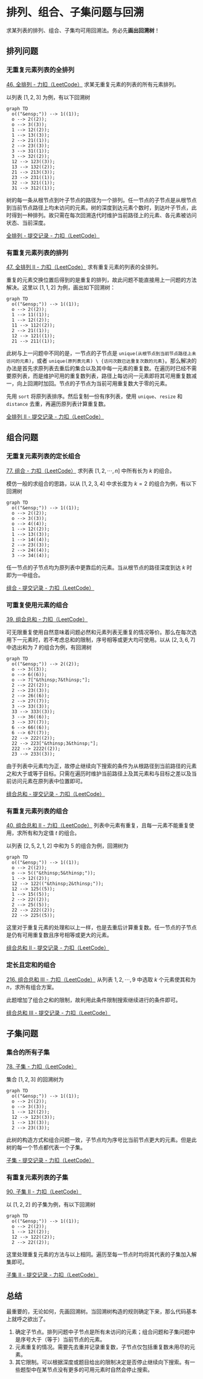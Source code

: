 # 排列、组合、子集问题与回溯

求某列表的排列、组合、子集均可用回溯法。务必先**画出回溯树**！

## 排列问题

### 无重复元素列表的全排列

[46. 全排列 - 力扣（LeetCode）](https://leetcode.cn/problems/permutations/) 求某无重复元素的列表的所有元素排列。

以列表 $[1, 2, 3]$ 为例，有以下回溯树

``` mermaid
graph TD
  o(("&ensp;")) --> 1((1));
  o --> 2((2));
  o --> 3((3));
  1 --> 12((2));
  1 --> 13((3));
  2 --> 21((1));
  2 --> 23((3));
  3 --> 31((1));
  3 --> 32((2));
  12 --> 123((3));
  13 --> 132((2));
  21 --> 213((3));
  23 --> 231((1));
  32 --> 321((1));
  31 --> 312((1));
```

树的每一条从根节点到叶子节点的路径为一个排列。任一节点的子节点是从根节点到当前节点路径上均未访问的元素。树的深度到达元素个数时，到达叶子节点，此时得到一种排列。故只需在每次回溯迭代时维护当前路径上的元素、各元素被访问状态、当前深度。

[全排列 - 提交记录 - 力扣（LeetCode）](https://leetcode.cn/submissions/detail/406003777/)

### 有重复元素列表的排列

[47. 全排列 II - 力扣（LeetCode）](https://leetcode.cn/problems/permutations-ii/) 求有重复元素的列表的全排列。

重复的元素交换位置后得到的是重复的排列，故此问题不能直接用上一问题的方法解决。这里以 $[1, 1, 2]$ 为例，画出如下回溯树：

```mermaid
graph TD
  o(("&ensp;")) --> 1((1));
  o --> 2((2));
  1 --> 11((1));
  1 --> 12((2));
  11 --> 112((2));
  2 --> 21((1));
  12 --> 121((1));
  21 --> 211((1));
```

此树与上一问题中不同的是，一节点的子节点是 `unique(从根节点到当前节点路径上未访问的元素)`，或者 `unique(原列表元素) \ {访问次数已达重复次数的元素}`。那么解决的办法是首先求原列表去重后的集合以及其中每一元素的重复数。在遍历时已经不需要原列表，而是维护可用的重复数列表，路径上每访问一元素即将其可用重复数减一，向上回溯时加回。节点的子节点为当前可用重复数大于零的元素。

先用 `sort` 将原列表排序。然后复制一份有序列表，使用 `unique`、`resize` 和 `distance` 去重，再遍历原列表计算重复数。

[全排列 II - 提交记录 - 力扣（LeetCode）](https://leetcode.cn/submissions/detail/406525423/)

## 组合问题

### 无重复元素列表的定长组合

[77. 组合 - 力扣（LeetCode）](https://leetcode.cn/problems/combinations/) 求列表 $[1, 2, \cdots, n]$ 中所有长为 $k$ 的组合。

模仿一般的求组合的思路，以从 $[1, 2, 3, 4]$ 中求长度为 $k = 2$ 的组合为例，有以下回溯树

```mermaid
graph TD
  o(("&ensp;")) --> 1((1));
  o --> 2((2));
  o --> 3((3));
  o --> 4((4));
  1 --> 12((2));
  1 --> 13((3));
  1 --> 14((4));
  2 --> 23((3));
  2 --> 24((4));
  3 --> 34((4));
```

任一节点的子节点均为原列表中更靠后的元素。当从根节点的路径深度到达 $k$ 时即为一中组合。

[组合 - 提交记录 - 力扣（LeetCode）](https://leetcode.cn/submissions/detail/406424345/)

### 可重复使用元素的组合

[39. 组合总和 - 力扣（LeetCode）](https://leetcode.cn/problems/combination-sum/)

可无限重复使用自然意味着问题必然和元素列表无重复的情况等价。那么在每次选用下一元素时，若不考虑总和的限制，序号相等或更大均可使用。以从 $[2, 3, 6, 7]$ 中选出和为 $7$ 的组合为例，有回溯树

```mermaid
graph TD
  o(("&ensp;")) --> 2((2));
  o --> 3((3));
  o --> 6((6));
  o --> 7["&thinsp;7&thinsp;"];
  2 --> 22((2));
  2 --> 23((3));
  2 --> 26((6));
  2 --> 27((7));
  3 --> 33((3));
  33 --> 333((3));
  3 --> 36((6));
  3 --> 37((7));
  6 --> 66((6));
  6 --> 67((7));
  22 --> 222((2));
  22 --> 223["&thinsp;3&thinsp;"];
  222 --> 2222((2));
  23 --> 233((3));
```

由于列表中元素均为正，故停止继续向下搜索的条件为从根路径到当前路径的元素之和大于或等于目标。只需在遍历时维护当前路径上及其元素和与目标之差以及当前访问元素在原列表中位置即可。

[组合总和 - 提交记录 - 力扣（LeetCode）](https://leetcode.cn/submissions/detail/406543200/)

### 有重复元素列表的组合

[40. 组合总和 II - 力扣（LeetCode）](https://leetcode.cn/problems/combination-sum-ii/) 列表中元素有重复，且每一元素不能重复使用，求所有和为定值 $t$ 的组合。

以列表 $[2, 5, 2, 1, 2]$ 中和为 $5$ 的组合为例，回溯树为


```mermaid
graph TD
  o(("&ensp;")) --> 1((1));
  o --> 2((2));
  o --> 5(("&thinsp;5&thinsp;"));
  1 --> 12((2));
  12 --> 122(("&thinsp;2&thinsp;"));
  12 --> 125((5));
  1 --> 15((5));
  2 --> 22((2));
  2 --> 25((5));
  22 --> 222((2));
  22 --> 225((5));
```

这里对于重复元素的处理和以上一样，也是去重后计算重复数。任一节点的子节点是仍有可用重复数且序号相等或更大的元素。

[组合总和 II - 提交记录 - 力扣（LeetCode）](https://leetcode.cn/submissions/detail/406516825/)

### 定长且定和的组合

[216. 组合总和 III - 力扣（LeetCode）](https://leetcode.cn/problems/combination-sum-iii/) 从列表 $1, 2, \cdots, 9$ 中选取 $k$ 个元素使其和为 $n$，求所有组合方案。

此题增加了组合之和的限制，故利用此条件限制搜索继续进行的条件即可。

[组合总和 III - 提交记录 - 力扣（LeetCode）](https://leetcode.cn/submissions/detail/406631857/)

## 子集问题

### 集合的所有子集

[78. 子集 - 力扣（LeetCode）](https://leetcode.cn/problems/subsets/)

集合 $[1, 2, 3]$ 的回溯树为

```mermaid
graph TD
  o(("&ensp;")) --> 1((1));
  o --> 2((2));
  o --> 3((3));
  1 --> 12((2));
  12 --> 123((3));
  1 --> 13((3));
  2 --> 23((3));
```

此树的构造方式和组合问题一致，子节点均为序号比当前节点更大的元素。但是此树的每一个节点都代表一个子集。

[子集 - 提交记录 - 力扣（LeetCode）](https://leetcode.cn/submissions/detail/406411963/)

### 有重复元素列表的子集

[90. 子集 II - 力扣（LeetCode）](https://leetcode.cn/problems/subsets-ii/)

以 $[1, 2, 2]$ 的子集为例，有以下回溯树

```mermaid
graph TD
  o(("&ensp;")) --> 1((1));
  o --> 2((2));
  1 --> 12((2));
  12 --> 122((2));
  2 --> 22((2));
```

这里处理重复元素的方法与以上相同。遍历至每一节点时均将其代表的子集加入解集即可。

[子集 II - 提交记录 - 力扣（LeetCode）](https://leetcode.cn/submissions/detail/406445472/)

## 总结

最重要的，无论如何，先画回溯树。当回溯树构造的规则确定下来，那么代码基本上就呼之欲出了。

1. 确定子节点。排列问题中子节点是所有未访问的元素；组合问题和子集问题中是序号大于（等于）当前节点的元素。
2. 元素重复的情况。需要先去重并记录重复数，子节点仅包括重复数未用尽的元素。
3. 其它限制。可以根据深度或题目给出的限制决定是否停止继续向下搜索。有一些题型中在某节点没有更多的可用元素时自然会停止搜索。
